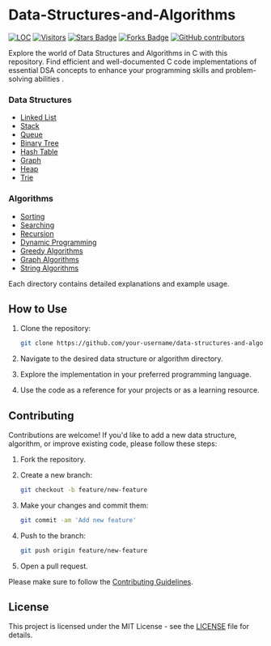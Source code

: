 # Data-Structures-and-Algorithms

<a href="https://github.com/AtharvaKulkarniIT/Data-Structures-and-Algorithms"><img src="https://sloc.xyz/github/AtharvaKulkarniIT/Data-Structures-and-Algorithms" alt="LOC"/></a>
<a href="https://github.com/AtharvaKulkarniIT/Data-Structures-and-Algorithms"><img src="https://visitor-badge.laobi.icu/badge?page_id=AtharvaKulkarniIT.Data-Structures-and-Algorithms" alt="Visitors"/></a>
<a href="https://github.com/AtharvaKulkarniIT/Data-Structures-and-Algorithms/stargazers"><img src="https://img.shields.io/github/stars/AtharvaKulkarniIT/Data-Structures-and-Algorithms" alt="Stars Badge"/></a>
<a href="https://github.com/AtharvaKulkarniIT/Data-Structures-and-Algorithms/network/members"><img src="https://img.shields.io/github/forks/AtharvaKulkarniIT/Data-Structures-and-Algorithms" alt="Forks Badge"/></a>
<a href="https://github.com/AtharvaKulkarniIT/Data-Structures-and-Algorithms/graphs/contributors"><img alt="GitHub contributors" src="https://img.shields.io/github/contributors/AtharvaKulkarniIT/Data-Structures-and-Algorithms?color=green"></a>

Explore the world of Data Structures and Algorithms in C with this repository. Find efficient and well-documented C code implementations of essential DSA concepts to enhance your programming skills and problem-solving abilities .

### Data Structures

- [Linked List](Data_structures/linked_list/)
- [Stack](data_structures/stack/)
- [Queue](Data-Structures-and-Algorithms/Queue/)
- [Binary Tree](data_structures/binary_tree/)
- [Hash Table](data_structures/hash_table/)
- [Graph](data_structures/graph/)
- [Heap](data_structures/heap/)
- [Trie](data_structures/trie/)

### Algorithms

- [Sorting](algorithms/sorting/)
- [Searching](algorithms/searching/)
- [Recursion](algorithms/recursion/)
- [Dynamic Programming](algorithms/dynamic_programming/)
- [Greedy Algorithms](algorithms/greedy/)
- [Graph Algorithms](algorithms/graph/)
- [String Algorithms](algorithms/string/)

Each directory contains detailed explanations and example usage.

## How to Use

1. Clone the repository:

   ```bash
   git clone https://github.com/your-username/data-structures-and-algorithms.git
   ```

2. Navigate to the desired data structure or algorithm directory.

3. Explore the implementation in your preferred programming language.

4. Use the code as a reference for your projects or as a learning resource.

## Contributing

Contributions are welcome! If you'd like to add a new data structure, algorithm, or improve existing code, please follow these steps:

1. Fork the repository.

2. Create a new branch:

   ```bash
   git checkout -b feature/new-feature
   ```

3. Make your changes and commit them:

   ```bash
   git commit -am 'Add new feature'
   ```

4. Push to the branch:

   ```bash
   git push origin feature/new-feature
   ```

5. Open a pull request.

Please make sure to follow the [Contributing Guidelines](CONTRIBUTING.md).

## License

This project is licensed under the MIT License - see the [LICENSE](LICENSE) file for details.
